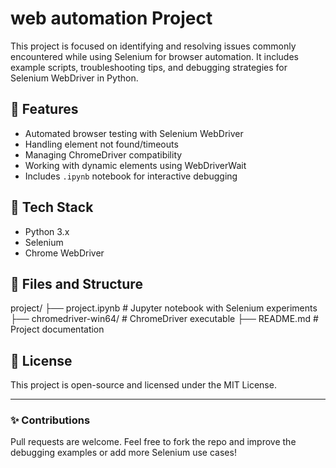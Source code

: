 # web automation Project

This project is focused on identifying and resolving issues commonly encountered while using Selenium for browser automation. It includes example scripts, troubleshooting tips, and debugging strategies for Selenium WebDriver in Python.

## 📌 Features

- Automated browser testing with Selenium WebDriver
- Handling element not found/timeouts
- Managing ChromeDriver compatibility
- Working with dynamic elements using WebDriverWait
- Includes `.ipynb` notebook for interactive debugging

## 🧰 Tech Stack

- Python 3.x
- Selenium
- Chrome WebDriver

## 📁 Files and Structure
project/
├── project.ipynb # Jupyter notebook with Selenium experiments
├── chromedriver-win64/ # ChromeDriver executable
├── README.md # Project documentation
## 📄 License

This project is open-source and licensed under the MIT License.

---

### ✨ Contributions

Pull requests are welcome. Feel free to fork the repo and improve the debugging examples or add more Selenium use cases!
